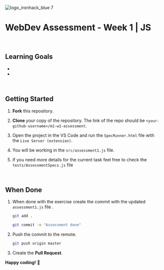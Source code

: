 ![logo_ironhack_blue 7](https://user-images.githubusercontent.com/23629340/40541063-a07a0a8a-601a-11e8-91b5-2f13e4e6b441.png)

# WebDev Assessment - Week 1 | JS

<br>

## Learning Goals



- 
- 



<br>

## Getting Started

1. **Fork** this repository.

   

2. **Clone** *your* copy of the repository. The link of the repo should be `<your-github-username>/m1-w1-assessment`.

   

3. Open the project in the VS Code and run the `SpecRunner.html` file with the `Live Server (extension)`.

4. You will be working in the `src/assessment1.js` file.

   

5. If you need more details for the current task feel free to check the `tests/AssessmentSpecs.js` file



<br>

## When Done

1. When done with the exercise create the commit with the updated `assessment1.js` file .

   ```bash
   git add .
   
   git commit -m "Assessment done"
   ```

   

2. Push the commit to the remote.

   ```bash
   git push origin master
   ```

   

3. Create the **Pull Request**.



**Happy coding!** :rocket:

